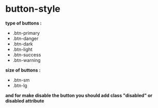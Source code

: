 # button-style


**type of buttons :**
- .btn-primary
- .btn-danger
- .btn-dark
- .btn-light
- .btn-success
- .btn-warning


**size of buttons :**
- .btn-sm
- .btn-lg




**and for make disable the button you should add class "disabled" or disabled attribute**

